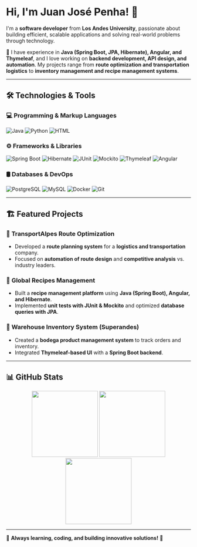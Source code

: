 # Hi, I'm Juan José Penha! 👋  

I'm a **software developer** from **Los Andes University**, passionate about building efficient, scalable applications and solving real-world problems through technology.  

🚀 I have experience in **Java (Spring Boot, JPA, Hibernate), Angular, and Thymeleaf**, and I love working on **backend development, API design, and automation**. My projects range from **route optimization and transportation logistics** to **inventory management and recipe management systems**.  

---

## 🛠️ Technologies & Tools  

### 💻 Programming & Markup Languages  
![Java](https://img.shields.io/badge/Java-ED8B00?style=for-the-badge&logo=openjdk&logoColor=white)
![Python](https://img.shields.io/badge/Python-3776AB?style=for-the-badge&logo=python&logoColor=white)
![HTML](https://img.shields.io/badge/HTML5-E34F26?style=for-the-badge&logo=html5&logoColor=white)

### ⚙️ Frameworks & Libraries  
![Spring Boot](https://img.shields.io/badge/Spring%20Boot-6DB33F?style=for-the-badge&logo=springboot&logoColor=white)
![Hibernate](https://img.shields.io/badge/Hibernate-59666C?style=for-the-badge&logo=hibernate&logoColor=white)
![JUnit](https://img.shields.io/badge/JUnit-25A162?style=for-the-badge&logo=junit5&logoColor=white)
![Mockito](https://img.shields.io/badge/Mockito-FFCA28?style=for-the-badge&logo=java&logoColor=black)
![Thymeleaf](https://img.shields.io/badge/Thymeleaf-005F0F?style=for-the-badge&logo=thymeleaf&logoColor=white)
![Angular](https://img.shields.io/badge/Angular-DD0031?style=for-the-badge&logo=angular&logoColor=white)

### 🛢️ Databases & DevOps  
![PostgreSQL](https://img.shields.io/badge/PostgreSQL-336791?style=for-the-badge&logo=postgresql&logoColor=white)
![MySQL](https://img.shields.io/badge/MySQL-4479A1?style=for-the-badge&logo=mysql&logoColor=white)
![Docker](https://img.shields.io/badge/Docker-2496ED?style=for-the-badge&logo=docker&logoColor=white)
![Git](https://img.shields.io/badge/Git-F05032?style=for-the-badge&logo=git&logoColor=white)

---

## 🏗️ Featured Projects  
### 📌 **TransportAlpes Route Optimization**  
- Developed a **route planning system** for a **logistics and transportation** company.  
- Focused on **automation of route design** and **competitive analysis** vs. industry leaders.  

### 📌 **Global Recipes Management**  
- Built a **recipe management platform** using **Java (Spring Boot), Angular, and Hibernate**.  
- Implemented **unit tests with JUnit & Mockito** and optimized **database queries with JPA**.  

### 📌 **Warehouse Inventory System (Superandes)**  
- Created a **bodega product management system** to track orders and inventory.  
- Integrated **Thymeleaf-based UI** with a **Spring Boot backend**.  

---

## 📊 GitHub Stats  
<div align="center">
  <img height="180em" src="https://github-readme-stats.vercel.app/api?username=juanjosepenha4199&show_icons=true&theme=tokyonight" />
  <img height="180em" src="https://github-readme-streak-stats.herokuapp.com/?user=juanjosepenha4199&theme=tokyonight" />
  <img height="180em" src="https://github-readme-stats.vercel.app/api/top-langs/?username=juanjosepenha4199&layout=compact&theme=tokyonight" />
</div>

---

🎯 **Always learning, coding, and building innovative solutions!** 🚀
